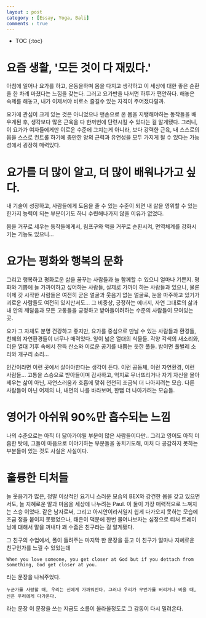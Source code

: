 ```yaml
---
layout : post
category : [Essay, Yoga, Bali]
comments : true
---
```


* TOC
{:toc}

# 요즘 생활, '모든 것이 다 재밌다.'
아침에 일어나 요가를 하고, 운동을하며 몸을 다지고
생각하고 이 세상에 대한 좋은 순환을 한 차례 마쳤다는 느낌을 갖는다.
그러고 요가반을 나서면 하루가 편안하다.
해놓은 숙제를 해놓고, 내가 이제서야 비로소 즐길수 있는 자격이 주어졌다랄까.

요가에 관심이 크게 있는 것은 아니었으나
맨손으로 온 몸을 지탱해야하는 동작들을 배우게된 후,
생각보다 많은 근육을 다 한꺼번에 단련시킬 수 있다는 걸 알게됐다.
그러니, 이 요가가 여자들에게만 이로운 수준에 그치는게 아니라, 보다 강력한 근육, 내 스스로의 몸을 스스로 컨트롤 하기에 충만한 양의 근력과 유연성을 모두 가지게 될 수 있다는 가능성에서 굉장히 매력있다.

# 요가를 더 많이 알고, 더 많이 배워나가고 싶다.
내 기술이 성장하고, 사람들에게 도움을 줄 수 있는 수준이 되면
내 삶을 영위할 수 있는 한가지 능력이 되는 부분이기도 하니
수련해나가지 않을 이유가 없었다.

몸을 거꾸로 세우는 동작들에게서, 림프구와 액을 거꾸로 순환시켜, 면역체계를 강화시키는 기능도 있으니...


# 요가는 평화와 행복의 문화

그리고 행복하고 평화로운 삶을 꿈꾸는 사람들과 늘 함께할 수 있으니 얼마나 기쁜지.
평화와 기쁨에 늘 가까이하고 싶어하는 사람들, 실제로 가까이 하는 사람들과 있으니, 물론 이제 갓 시작한 사람들은 여전히 굳은 얼굴과 웃음기 없는 얼굴로, 눈을 마주하고 있기가 괴로운 사람들도 여전히 있지만서도... 그 비중상, 긍정하는 에너지, 자연 그대로의 삶과 내 안의 깨달음과 모든 고통들을 긍정하고 받아들이려하는 수준의 사람들이 모여있는 곳.

요가 그 자체도 분명 건강하고 좋지만, 요가를 중심으로 만날 수 있는 사람들과 환경들, 천혜의 자연환경들이 너무나 매력있다.
잎이 넓은 열대의 식물들. 각양 각색의 새소리와, 더운 열대 기후 속에서 잔뜩 산소와 이로운 공기를 내뿜는 듯한 풀들. 밤이면 풀벌레 소리와 개구리 소리... 

인간이라면 이런 곳에서 살아야한다는 생각이 든다.
이런 공동체, 이런 자연환경, 이런 사람들...
고통을 스승으로 받아들이며 감사하고, 억지로 무너뜨리거나 자기 자신을 몰아세우는 삶이 아닌, 자연스러움과 호흡에 맞춰 천천히 조금씩 더 나아지려는 모습. 다른 사람들이 아닌 어제의 나, 내면의 나를 바라보며, 한뼘 더 나아가려는 모습들.

# 영어가 아쉬워 90%만 흡수되는 느낌

나의 수준으로는 아직 더 닮아가야될 부분이 많은 사람들이다만..
그리고 영어도 아직 미흡한 탓에, 그들이 마음으로 이야기하는 부분들을 놓치기도해, 미처 다 공감하지 못하는 부분들이 있는 것도 사실은 사실이다.

# 훌륭한 티처들

늘 웃음기가 많은, 정말 이상적인 요기니 스러운 모습의 BEX와 강건한 몸을 갖고 있으면서도, 늘 지혜로운 말과 마음을 세상에 나누려는 Paul. 이 둘이 가장 매력적으로 느껴지는 스승 이었다.
같은 남자로써, 그리고 아시안이라서일지 쉽게 다가오지 못하는 모습에 조금 정을 붙이지 못했었으나, 태은이 덕분에 한번 물어나보자는 심정으로 티처 트레이닝에 대해서 말을 꺼내다 꽤 수줍은 친구라는 걸 알게됐다. 

그 친구의 수업에서, 폴이 들려주는 마지막 한 문장을 듣고 이 친구가 얼마나 지혜로운 친구인가를 느낄 수 있었는데

```When you love someone, you get closer at God but if you dettach from something, God get closer at you.```

라는 문장을 나눠주었다.

```누군가를 사랑할 때, 우리는 신에게 가까워진다. 그러나 우리가 무언가를 버리거나 비울 때, 신은 우리에게 다가온다.```

라는 문장
이 문장을 쓰는 지금도 소름이 올라올정도로 그 감동이 다시 밀려온다.
